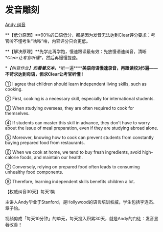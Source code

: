 # 发音雕刻

[Andy 纠音](https://www.bilibili.com/video/BV1pp411f7Qr/?p=1)

**【低分原因】**90%的口语低分，都是因为发音无法达到Clear评分要求：考官听不懂考生“咕哝”啥，内容评分只会更低。 

**【解决原理】**先学走再学跑，慢速跟读最有效：先放慢语速纠音，清晰\**Clear让考官听懂\**，然后再慢慢提速。

**【纠音作业】**先看着文本，***\*听一遍\******美语母语慢速录音，再跟读校对5遍——不苛求达到母语，但求Clear让考官听懂！**

① I agree that children should learn independent living skills, such as cooking.

② First, cooking is a necessary skill, especially for international students.

③ When studying overseas, they are often required to cook for themselves.

④ If students can master this skill in advance, they don't have to worry about the issue of meal preparation, even if they are studying abroad alone.

⑤ Moreover, knowing how to cook can prevent students from constantly buying prepared food from restaurants.

⑥ When we cook at home, we tend to buy fresh ingredients, avoid high-calorie foods, and maintain our health. 

⑦ Conversely, relying on prepared food often leads to consuming unhealthy food components.

⑧ Therefore, learning independent skills benefits children a lot.

【权威纠音30天】每天1集

主讲人Andy毕业于Stanford，是Hollywood的语言培训权威，学生包括李连杰、章子怡。

视频剪成「每天10分钟」的单元，每天投入积累30天，就是Andy的门徒：发音显著改善！